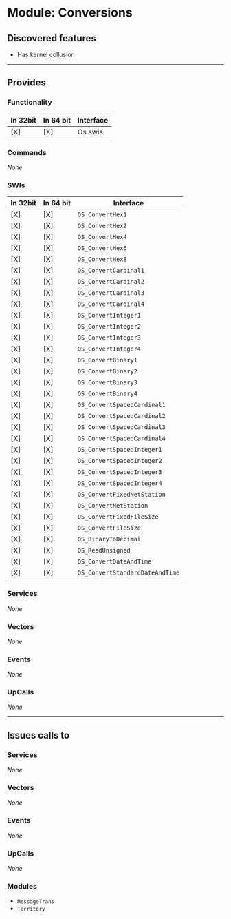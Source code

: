 # Module: Conversions

## Discovered features


* Has kernel collusion

---

## Provides

### Functionality

| In 32bit | In 64 bit | Interface |
|----------|-----------|-----------|
| [X]      | [X]       | Os swis |

### Commands


*None*


### SWIs


| In 32bit | In 64 bit | Interface |
|----------|-----------|-----------|
| [X]      | [X]       | `OS_ConvertHex1` |
| [X]      | [X]       | `OS_ConvertHex2` |
| [X]      | [X]       | `OS_ConvertHex4` |
| [X]      | [X]       | `OS_ConvertHex6` |
| [X]      | [X]       | `OS_ConvertHex8` |
| [X]      | [X]       | `OS_ConvertCardinal1` |
| [X]      | [X]       | `OS_ConvertCardinal2` |
| [X]      | [X]       | `OS_ConvertCardinal3` |
| [X]      | [X]       | `OS_ConvertCardinal4` |
| [X]      | [X]       | `OS_ConvertInteger1` |
| [X]      | [X]       | `OS_ConvertInteger2` |
| [X]      | [X]       | `OS_ConvertInteger3` |
| [X]      | [X]       | `OS_ConvertInteger4` |
| [X]      | [X]       | `OS_ConvertBinary1` |
| [X]      | [X]       | `OS_ConvertBinary2` |
| [X]      | [X]       | `OS_ConvertBinary3` |
| [X]      | [X]       | `OS_ConvertBinary4` |
| [X]      | [X]       | `OS_ConvertSpacedCardinal1` |
| [X]      | [X]       | `OS_ConvertSpacedCardinal2` |
| [X]      | [X]       | `OS_ConvertSpacedCardinal3` |
| [X]      | [X]       | `OS_ConvertSpacedCardinal4` |
| [X]      | [X]       | `OS_ConvertSpacedInteger1` |
| [X]      | [X]       | `OS_ConvertSpacedInteger2` |
| [X]      | [X]       | `OS_ConvertSpacedInteger3` |
| [X]      | [X]       | `OS_ConvertSpacedInteger4` |
| [X]      | [X]       | `OS_ConvertFixedNetStation` |
| [X]      | [X]       | `OS_ConvertNetStation` |
| [X]      | [X]       | `OS_ConvertFixedFileSize` |
| [X]      | [X]       | `OS_ConvertFileSize` |
| [X]      | [X]       | `OS_BinaryToDecimal` |
| [X]      | [X]       | `OS_ReadUnsigned` |
| [X]      | [X]       | `OS_ConvertDateAndTime` |
| [X]      | [X]       | `OS_ConvertStandardDateAndTime` |



### Services


*None*


### Vectors


*None*


### Events


*None*


### UpCalls


*None*


---

## Issues calls to

### Services


*None*


### Vectors


*None*


### Events


*None*


### UpCalls


*None*


### Modules


* `MessageTrans`
* `Territory`



